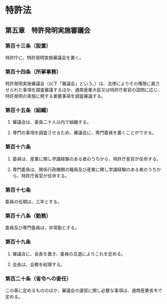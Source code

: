 # 特許法

## 第五章　特許発明実施審議会

### 第百十三条（設置）

特許庁に、特許発明実施審議会を置く。

### 第百十四条（所掌事務）

特許発明実施審議会（以下「審議会」という。）は、法律によりその権限に属させられた事項を調査審議するほか、通商産業大臣又は特許庁長官の諮問に応じ、特許発明の実施に関する重要事項を調査審議する。

### 第百十五条（組織）

1. 審議会は、委員二十人以内で組織する。

2. 専門の事項を調査させるため、審議会に、専門委員を置くことができる。

### 第百十六条

1. 委員は、産業に関し学識経験のある者のうちから、特許庁長官が任命する。

2. 専門委員は、関係行政機関の職員及び産業に関し学識経験のある者のうちから、特許庁長官が任命する。

### 第百十七条

委員の任期は、三年とする。

### 第百十八条（勤務）

委員及び専門委員は、非常勤とする。

### 第百十九条

1. 審議会に、会長を置き、委員の互選によりこれを定める。

2. 会長は、会務を総理する。

### 第百二十条（省令への委任）

この章に定めるもののほか、審議会の運営に関し必要な事項は、通商産業省令で定める。